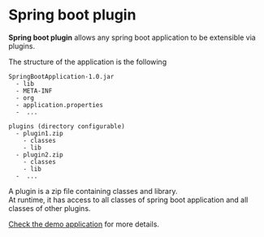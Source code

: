 # Spring boot plugin

**Spring boot plugin** allows any spring boot application to be extensible via plugins.

The structure of the application is the following
```
SpringBootApplication-1.0.jar
  - lib
  - META-INF
  - org
  - application.properties
  -  ...

plugins (directory configurable)
  - plugin1.zip
    - classes
    - lib
  - plugin2.zip
    - classes
    - lib
  -  ...
```

A plugin is a zip file containing classes and library.  
At runtime, it has access to all classes of spring boot application and all classes of other plugins.

[Check the demo application](demo-plugin/README.md) for more details.